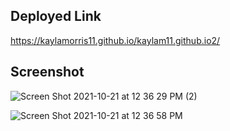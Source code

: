 ## Deployed Link
https://kaylamorris11.github.io/kaylam11.github.io2/

## Screenshot
![Screen Shot 2021-10-21 at 12 36 29 PM (2)](https://user-images.githubusercontent.com/78561316/138345615-548073d2-b176-4472-91ce-3f236e18b50b.png)

![Screen Shot 2021-10-21 at 12 36 58 PM](https://user-images.githubusercontent.com/78561316/138345751-a7a5fcc8-95ce-4b09-9d7d-e285f9bd8d63.png)



